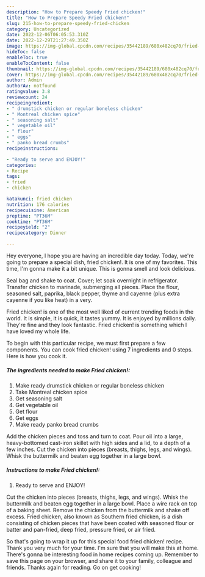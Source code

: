 ```yaml
---
description: "How to Prepare Speedy Fried chicken!"
title: "How to Prepare Speedy Fried chicken!"
slug: 215-how-to-prepare-speedy-fried-chicken
category: Uncategorized
date: 2022-12-06T06:05:53.310Z
date: 2022-12-29T21:27:49.350Z
image: https://img-global.cpcdn.com/recipes/35442189/680x482cq70/fried-chicken-recipe-main-photo.jpg
hideToc: false
enableToc: true
enableTocContent: false
thumbnail: https://img-global.cpcdn.com/recipes/35442189/680x482cq70/fried-chicken-recipe-main-photo.jpg
cover: https://img-global.cpcdn.com/recipes/35442189/680x482cq70/fried-chicken-recipe-main-photo.jpg
author: Admin
authorAv: notfound
ratingvalue: 3.8
reviewcount: 24
recipeingredient:
- " drumstick chicken or regular boneless chicken"
- " Montreal chicken spice"
- " seasoning salt"
- " vegetable oil"
- " flour"
- " eggs"
- " panko bread crumbs"
recipeinstructions:

- "Ready to serve and ENJOY!"
categories:
- Recipe
tags:
- fried
- chicken

katakunci: fried chicken 
nutrition: 176 calories
recipecuisine: American
preptime: "PT36M"
cooktime: "PT36M"
recipeyield: "2"
recipecategory: Dinner

---
```



Hey everyone, I hope you are having an incredible day today. Today, we're going to prepare a special dish, fried chicken!. It is one of my favorites. This time, I'm gonna make it a bit unique. This is gonna smell and look delicious.

Seal bag and shake to coat. Cover; let soak overnight in refrigerator. Transfer chicken to marinade, submerging all pieces. Place the flour, seasoned salt, paprika, black pepper, thyme and cayenne (plus extra cayenne if you like heat) in a very.

Fried chicken! is one of the most well liked of current trending foods in the world. It is simple, it is quick, it tastes yummy. It is enjoyed by millions daily. They're fine and they look fantastic. Fried chicken! is something which I have loved my whole life.


To begin with this particular recipe, we must first prepare a few components. You can cook fried chicken! using 7 ingredients and 0 steps. Here is how you cook it.

<!--inarticleads1-->

##### The ingredients needed to make Fried chicken!:

1. Make ready  drumstick chicken or regular boneless chicken
1. Take  Montreal chicken spice
1. Get  seasoning salt
1. Get  vegetable oil
1. Get  flour
1. Get  eggs
1. Make ready  panko bread crumbs


Add the chicken pieces and toss and turn to coat. Pour oil into a large, heavy-bottomed cast-iron skillet with high sides and a lid, to a depth of a few inches. Cut the chicken into pieces (breasts, thighs, legs, and wings). Whisk the buttermilk and beaten egg together in a large bowl. 

<!--inarticleads2-->

##### Instructions to make Fried chicken!:


1. Ready to serve and ENJOY!

Cut the chicken into pieces (breasts, thighs, legs, and wings). Whisk the buttermilk and beaten egg together in a large bowl. Place a wire rack on top of a baking sheet. Remove the chicken from the buttermilk and shake off excess. Fried chicken, also known as Southern fried chicken, is a dish consisting of chicken pieces that have been coated with seasoned flour or batter and pan-fried, deep fried, pressure fried, or air fried. 

So that's going to wrap it up for this special food fried chicken! recipe. Thank you very much for your time. I'm sure that you will make this at home. There's gonna be interesting food in home recipes coming up. Remember to save this page on your browser, and share it to your family, colleague and friends. Thanks again for reading. Go on get cooking!
